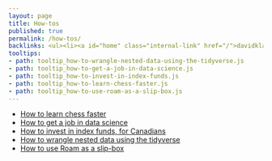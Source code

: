 ```yaml
---
layout: page
title: How-tos
published: true
permalink: /how-tos/
backlinks: <ul><li><a id="home" class="internal-link" href="/">davidklaing.com</a></li></ul>
tooltips: 
- path: tooltip_how-to-wrangle-nested-data-using-the-tidyverse.js
- path: tooltip_how-to-get-a-job-in-data-science.js
- path: tooltip_how-to-invest-in-index-funds.js
- path: tooltip_how-to-learn-chess-faster.js
- path: tooltip_how-to-use-roam-as-a-slip-box.js
---
```


* <a id="how-to-learn-chess-faster" class="internal-link" href="/how-to-learn-chess-faster/">How to learn chess faster</a>
* <a id="how-to-get-a-job-in-data-science" class="internal-link" href="/how-to-get-a-job-in-data-science/">How to get a job in data science</a>
* <a id="how-to-invest-in-index-funds" class="internal-link" href="/how-to-invest-in-index-funds/">How to invest in index funds, for Canadians</a>
* <a id="how-to-wrangle-nested-data-using-the-tidyverse" class="internal-link" href="/how-to-wrangle-nested-data-using-the-tidyverse/">How to wrangle nested data using the tidyverse</a>
* <a id="how-to-use-roam-as-a-slip-box" class="internal-link" href="/how-to-use-roam-as-a-slip-box/">How to use Roam as a slip-box</a>